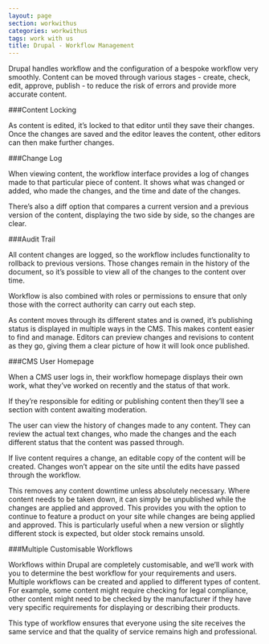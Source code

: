 ```yaml
---
layout: page
section: workwithus
categories: workwithus
tags: work with us
title: Drupal - Workflow Management
---
```


Drupal handles workflow and the configuration of a bespoke workflow very smoothly. Content can be moved through various stages - create, check, edit, approve, publish - to reduce the risk of errors and provide more accurate content.

###Content Locking

As content is edited, it’s locked to that editor until they save their changes. Once the changes are saved and the editor leaves the content, other editors can then make further changes.

###Change Log

When viewing content, the workflow interface provides a log of changes made to that particular piece of content. It shows what was changed or added, who made the changes, and the time and date of the changes.

There’s also a diff option that compares a current version and a previous version of the content, displaying the two side by side, so the changes are clear.

###Audit Trail

All content changes are logged, so the workflow includes functionality to rollback to previous versions. Those changes remain in the history of the document, so it’s possible to view all of the changes to the content over time.

Workflow is also combined with roles or permissions to ensure that only those with the correct authority can carry out each step. 

As content moves through its different states and is owned, it’s publishing status is displayed in multiple ways in the CMS. This makes content easier to find and manage. Editors can preview changes and revisions to content as they go, giving them a clear picture of how it will look once published.

###CMS User Homepage

When a CMS user logs in, their workflow homepage displays their own work, what they’ve worked on recently and the status of that work.

If they’re responsible for editing or publishing content then they’ll see a section with content awaiting moderation.

The user can view the history of changes made to any content. They can review the actual text changes, who made the changes and the each different status that the content was passed through.

If live content requires a change, an editable copy of the content will be created. Changes won’t appear on the site until the edits have passed through the workflow.

This removes any content downtime unless absolutely necessary. Where content needs to be taken down, it can simply be unpublished while the changes are applied and approved. This provides you with the option to continue to feature a product on your site while changes are being applied and approved. This is particularly useful when a new version or slightly different stock is expected, but older stock remains unsold.

###Multiple Customisable Workflows

Workflows within Drupal are completely customisable, and we’ll work with you to determine the best workflow for your requirements and users. Multiple workflows can be created and applied to different types of content. For example, some content might require checking for legal compliance, other content might need to be checked by the manufacturer if they have very specific requirements for displaying or describing their products.

This type of workflow ensures that everyone using the site receives the same service and that the quality of service remains high and professional.
